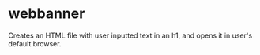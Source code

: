 # webbanner

Creates an HTML file with user inputted text in an h1, and opens it in user's
default browser.
